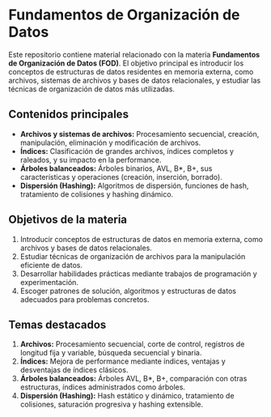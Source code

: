# Fundamentos de Organización de Datos

Este repositorio contiene material relacionado con la materia **Fundamentos de Organización de Datos (FOD)**. El objetivo principal es introducir los conceptos de estructuras de datos residentes en memoria externa, como archivos, sistemas de archivos y bases de datos relacionales, y estudiar las técnicas de organización de datos más utilizadas.

## Contenidos principales

- **Archivos y sistemas de archivos:** Procesamiento secuencial, creación, manipulación, eliminación y modificación de archivos.
- **Índices:** Clasificación de grandes archivos, índices completos y raleados, y su impacto en la performance.
- **Árboles balanceados:** Árboles binarios, AVL, B\*, B+, sus características y operaciones (creación, inserción, borrado).
- **Dispersión (Hashing):** Algoritmos de dispersión, funciones de hash, tratamiento de colisiones y hashing dinámico.

## Objetivos de la materia

1. Introducir conceptos de estructuras de datos en memoria externa, como archivos y bases de datos relacionales.
2. Estudiar técnicas de organización de archivos para la manipulación eficiente de datos.
3. Desarrollar habilidades prácticas mediante trabajos de programación y experimentación.
4. Escoger patrones de solución, algoritmos y estructuras de datos adecuados para problemas concretos.

## Temas destacados

1. **Archivos:** Procesamiento secuencial, corte de control, registros de longitud fija y variable, búsqueda secuencial y binaria.
2. **Índices:** Mejora de performance mediante índices, ventajas y desventajas de índices clásicos.
3. **Árboles balanceados:** Árboles AVL, B\*, B+, comparación con otras estructuras, índices administrados como árboles.
4. **Dispersión (Hashing):** Hash estático y dinámico, tratamiento de colisiones, saturación progresiva y hashing extensible.
